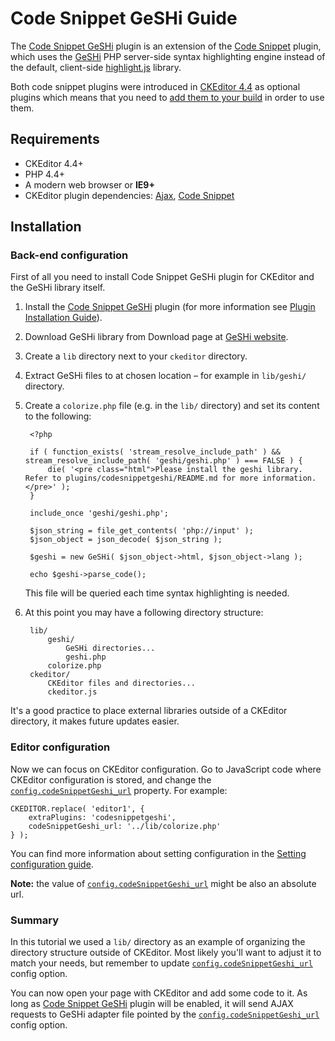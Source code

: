 # Code Snippet GeSHi Guide

The [Code Snippet GeSHi](http://ckeditor.com/addon/codesnippetgeshi) plugin is an extension of the [Code Snippet](#!/guide/dev_codesnippet) plugin, which uses the [GeSHi](http://qbnz.com/highlighter/) PHP server-side syntax highlighting engine instead of the default, client-side [highlight.js](http://highlightjs.org) library.

Both code snippet plugins were introduced in [CKEditor 4.4](http://ckeditor.com/blog/CKEditor-4.4-Released) as optional plugins which means that you need to [add them to your build](#!/guide/dev_plugins) in order to use them.

## Requirements

* CKEditor 4.4+
* PHP 4.4+
* A modern web browser or **IE9+**
* CKEditor plugin dependencies: [Ajax](http://ckeditor.com/addon/ajax), [Code Snippet](http://ckeditor.com/addon/codesnippet)

## Installation

### Back-end configuration

First of all you need to install Code Snippet GeSHi plugin for CKEditor and the GeSHi library itself.

1. Install the [Code Snippet GeSHi](http://ckeditor.com/addon/codesnippetgeshi) plugin (for more information see [Plugin Installation Guide](#!/guide/dev_plugins)).
1. Download GeSHi library from Download page at [GeSHi website](http://qbnz.com/highlighter).
1. Create a `lib` directory next to your `ckeditor` directory.
1. Extract GeSHi files to at chosen location &ndash; for example in `lib/geshi/` directory.
1. Create a `colorize.php` file (e.g. in the `lib/` directory) and set its content to the following:

		<?php

		if ( function_exists( 'stream_resolve_include_path' ) && stream_resolve_include_path( 'geshi/geshi.php' ) === FALSE ) {
			die( '<pre class="html">Please install the geshi library. Refer to plugins/codesnippetgeshi/README.md for more information.</pre>' );
		}

		include_once 'geshi/geshi.php';

		$json_string = file_get_contents( 'php://input' );
		$json_object = json_decode( $json_string );

		$geshi = new GeSHi( $json_object->html, $json_object->lang );

		echo $geshi->parse_code();


    This file will be queried each time syntax highlighting is needed.

1. At this point you may have a following directory structure:

		lib/
			geshi/
				GeSHi directories...
				geshi.php
			colorize.php
		ckeditor/
			CKEditor files and directories...
			ckeditor.js

<p class="tip">
	It's a good practice to place external libraries outside of a CKEditor directory, it makes future updates easier.
</p>

### Editor configuration

Now we can focus on CKEditor configuration. Go to JavaScript code where CKEditor configuration is stored, and change the [`config.codeSnippetGeshi_url`](#!/api/CKEDITOR.config-cfg-codeSnippetGeshi_url) property. For example:

	CKEDITOR.replace( 'editor1', {
		extraPlugins: 'codesnippetgeshi',
		codeSnippetGeshi_url: '../lib/colorize.php'
	} );

You can find more information about setting configuration in the [Setting configuration guide](#!/guide/dev_configuration).

**Note:** the value of [`config.codeSnippetGeshi_url`](#!/api/CKEDITOR.config-cfg-codeSnippetGeshi_url) might be also an absolute url.

### Summary

In this tutorial we used a `lib/` directory as an example of organizing the directory structure outside of CKEditor. Most likely you'll want to adjust it to match your needs, but remember to update [`config.codeSnippetGeshi_url`](#!/api/CKEDITOR.config-cfg-codeSnippetGeshi_url) config option.

You can now open your page with CKEditor and add some code to it. As long as [Code Snippet GeSHi](#!/guide/dev_codesnippetgeshi) plugin will be enabled, it will send AJAX requests to GeSHi adapter file pointed by the [`config.codeSnippetGeshi_url`](#!/api/CKEDITOR.config-cfg-codeSnippetGeshi_url) config option.
